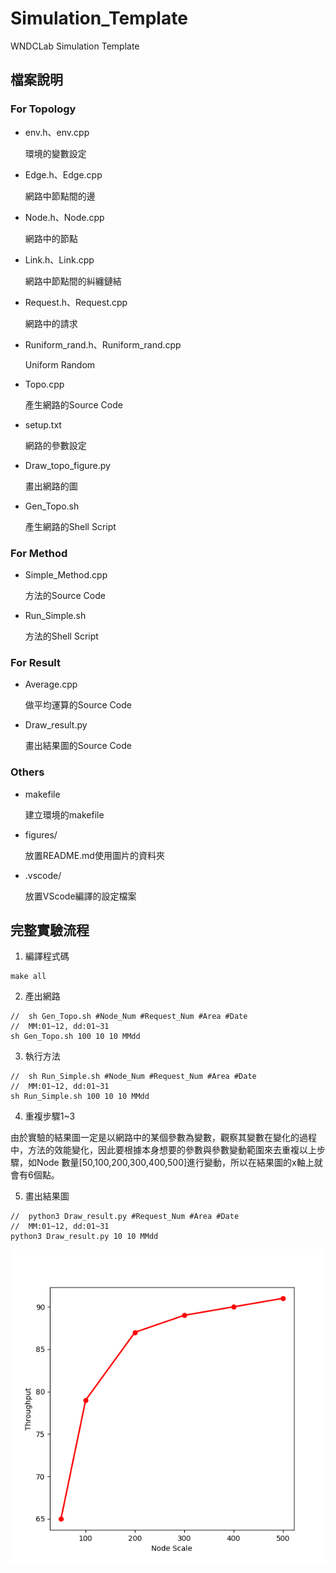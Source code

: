 # Simulation_Template
WNDCLab Simulation Template

##  檔案說明
### For Topology
* env.h、env.cpp

    環境的變數設定
*   Edge.h、Edge.cpp

    網路中節點間的邊
*   Node.h、Node.cpp

    網路中的節點
*   Link.h、Link.cpp

    網路中節點間的糾纏鏈結
*   Request.h、Request.cpp

    網路中的請求
*   Runiform_rand.h、Runiform_rand.cpp

    Uniform Random
*   Topo.cpp

    產生網路的Source Code
*   setup.txt

    網路的參數設定
*   Draw_topo_figure.py

    畫出網路的圖
*   Gen_Topo.sh
    
    產生網路的Shell Script

### For Method
*   Simple_Method.cpp

    方法的Source Code
*   Run_Simple.sh

    方法的Shell Script
### For Result
*   Average.cpp

    做平均運算的Source Code
*   Draw_result.py

    畫出結果圖的Source Code

### Others
*   makefile

    建立環境的makefile
*   figures/

    放置README.md使用圖片的資料夾

*   .vscode/

    放置VScode編譯的設定檔案

##  完整實驗流程

1.  編譯程式碼

```
make all
```

2. 產出網路

```
//  sh Gen_Topo.sh #Node_Num #Request_Num #Area #Date
//  MM:01~12, dd:01~31
sh Gen_Topo.sh 100 10 10 MMdd
```
3. 執行方法

```
//  sh Run_Simple.sh #Node_Num #Request_Num #Area #Date
//  MM:01~12, dd:01~31
sh Run_Simple.sh 100 10 10 MMdd
```
4. 重複步驟1~3

由於實驗的結果圖一定是以網路中的某個參數為變數，觀察其變數在變化的過程中，方法的效能變化，因此要根據本身想要的參數與參數變動範圍來去重複以上步驟，如Node 數量[50,100,200,300,400,500]進行變動，所以在結果圖的x軸上就會有6個點。

5. 畫出結果圖

```
//  python3 Draw_result.py #Request_Num #Area #Date
//  MM:01~12, dd:01~31
python3 Draw_result.py 10 10 MMdd
```
![結果範例](figures/Result_example.png)